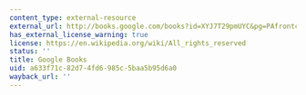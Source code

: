 ```yaml
---
content_type: external-resource
external_url: http://books.google.com/books?id=XYJ7T29pmUYC&pg=PAfrontcover
has_external_license_warning: true
license: https://en.wikipedia.org/wiki/All_rights_reserved
status: ''
title: Google Books
uid: a633f71c-82d7-4fd6-985c-5baa5b95d6a0
wayback_url: ''
---
```

